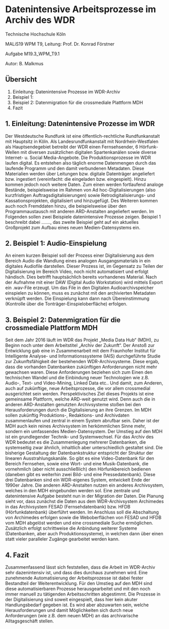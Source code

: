 # Datenintensive Arbeitsprozesse im Archiv des WDR

Technische Hochschule Köln

MALiS19 WPM T9, Leitung: Prof. Dr. Konrad Förstner

Aufgabe M19.3_WPM_T9.1

Autor: B. Malkmus

## Übersicht

1. Einleitung: Datenintensive Prozesse im WDR-Archiv
2. Beispiel 1: 
3. Beispiel 2: Datenmigration für die crossmediale Plattform MDH
4. Fazit

## 1. Einleitung: Datenintensive Prozesse im WDR

Der Westdeutsche Rundfunk ist eine öffentlich-rechtliche Rundfunkanstalt mit Hauptsitz in Köln. Als Landesrundfunkanstalt mit Nordrhein-Westfalen als Hauptsendegebiet betreibt der WDR einen Fernsehsender, 6 Hörfunk-Wellen mit diversen zusätzlichen digitalen Spartenkanälen sowie diverse Internet- u. Social Media-Angebote. 
Die Produktionsprozesse im WDR laufen digital. Es entstehen also täglich enorme Datenmengen durch das laufende Programm und den damit verbundenen Metadaten. Diese Materialien werden über Leitungen bzw. digitale Datenträger angeliefert bzw. ingestiert (vereinfacht: die eingeladen bzw. eingespielt).
Hinzu kommen jedoch noch weitere Daten. Zum einen werden fortlaufend analoge Bestände, beispielsweise im Rahmen von Ad hoc-Digitalisierungen (also kurzfristigen Auftragsdigitalisierungen) sowie Retrodigitalisierungs- und Kassationsprojekten, digitalisiert und hinzugefügt. Des Weiteren kommen auch noch Fremddaten hinzu, die beispielsweise über den Programmaustausch mit anderen ARD-Anstalten angeliefert werden. 
Im Folgenden sollen zwei Beispiele datenintensive Prozesse zeigen. Beispiel 1 beschreibt dabei ......., das zweite Beispiel geht auf ein aktuelles Großprojekt zum Aufbau eines neuen Medien-Datensystems ein. 


## 2. Beispiel 1: Audio-Einspielung

An einem kurzen Beispiel soll der Prozess einer Digitalisierung aus dem Bereich Audio die Wandlung eines analogen Ausgangsmaterials in ein digitales Audiofile darstellen.
Dieser Prozess ist, im Gegensatz zu Teilen der Digitalisierung im Bereich Video, noch nicht automatisiert und erfolgt händisch. Dies betrifft hauptsächlich bereits vorhandenes Material.
Nach der Aufnahme mit einer DAW (Digital Audio Workstation) wird mittels Export ein .wav-File erzeugt. Um das File in den Digitalen Audioarchivspeicher einspielen zu können, muss es zunächst mit den archivierten Metadaten verknüpft werden.
Die Einspielung kann dann nach Übereinstimmung (Kontrolle über die Tonträger-Einspieloberfläche) erfolgen.

## 3. Beispiel 2: Datenmigration für die crossmediale Plattform MDH

Seit dem Jahr 2016 läuft im WDR das Projekt „Media Data Hub“ (MDH), zu Beginn noch unter dem Arbeitstitel „Archiv der Zukunft“. 
Der Anstoß zur Entwicklung gab eine in Zusammenarbeit mit dem Fraunhofer Institut für Intelligente Analyse- und Informationssysteme (IAIS) durchgeführte Studie zur Zukunftsfähigkeit der bestehenden WDR-Archivsysteme. Diese ergab, dass die vorhanden Datenbanken zukünftigen Anforderungen nicht mehr gewachsen waren. Diese Anforderungen beziehen sich zum Einen den technischen Wandel und die Einbindung neuer Technologien wie z.B. Audio-, Text- und Video-Mining, Linked Data etc..  Und damit, zum Anderen, auch auf zukünftige, neue Arbeitsprozesse, die vor allem crossmedial ausgerichtet sein werden.
Perspektivisches Ziel dieses Projekts ist eine gemeinsame Plattform, welche ARD-weit genutzt wird. Denn auch die in anderen ARD-Anstalten genutzten Archivsysteme stoßen bei den Herausforderungen durch die Digitalisierung an ihre Grenzen.  Im MDH sollen zukünftig Produktions-, Redaktions- und Archivdaten zusammenlaufen und zentral in einem System abrufbar sein. Daher ist der MDH auch kein reines Archivsystem im herkömmlichen Sinne mehr, sondern ein umfassendes Medien-Datensystem.
Der Umstieg auf den MDH ist ein grundlegender Technik- und Systemwechsel. Für das Archiv des WDR bedeutet es die Zusammenlegung mehrerer Datenbanken, die systemseitig zwar ähnlich, inhaltlich aber unterschiedlich gestaltet sind. Die bisherige Gestaltung der Datenbankstruktur entspricht der Struktur der linearen Ausstrahlungskanäle. So gibt es eine Video-Datenbank für den Bereich Fernsehen, sowie eine Wort- und eine Musik-Datenbank, die vornehmlich (aber nicht ausschließlich) den Hörfunkbereich bedienen (daneben gibt es weiterhin zwei Bild- und eine Pressedatenbank). Diese drei Datenbanken sind ein WDR-eigenes System, entwickelt Ende der 1990er Jahre. Die anderen ARD-Anstalten nutzen ein anderes Archivsystem, welches in den MDH eingebunden werden sol.
Eine zentrale und datenintensive Aufgabe besteht nun in der Migration der Daten. Die Planung sieht vor, dass zunächst die Daten aus dem WDR-Archivsystem Archimedes in das Archivsystem FESAD (Fernsehdatenbank) bzw. HFDB (Hörfunkdatenbank) überführt werden. Im Anschluss soll die Abschaltung von Archimedes erfolgen sowie die Weboberflächen von FESAD und HFDB vom MDH abgelöst werden und eine crossmediale Suche ermöglichen. Zusätzlich erfolgt schrittweise die Anbindung weiterer Systeme (Datenbanken, aber auch Produktionssysteme), in welchen dann über einen statt vieler paralleler Zugänge gearbeitet werden kann. 


## 4. Fazit

Zusammenfassend lässt sich feststellen, dass die Arbeit im WDR-Archiv sehr dazenintensiv ist, und dass dies durchaus zunehmen wird.
Eine zunehmende Automatisierung der Arbeitsprozesse ist dabei fester Bestandteil der Weiterentwicklung. Für den Umstieg auf den MDH sind diese automatisierbaren Prozesse herausgearbeitet und mit den noch immer manuell zu tätigenden Arbeitsschritten abgestimmt. Die Prozesse in der Digitalisierung sind soweit eingespielt, dass hier kein akuter Handlungsbedarf gegeben ist. Es wird aber abzuwarten sein, welche Herausforderungen und damit Möglichkeiten sich durch neue Anforderungen (wie z.B. dem neuen MDH) an das archivarische Alltagsgeschäft stellen.

